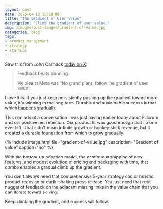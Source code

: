 ```yaml
---
layout: post
date: 2025-04-10 15:18:00
title: "The Gradient of User Value"
description: "Climb the gradient of user value."
img: /images/post-images/gradient-of-value.jpg
categories: blog
tags:
- product management
- strategy
- startups
---
```


Saw this from John Carmack [today on X](https://x.com/ID_AA_Carmack/status/1910351545658466794):

> Feedback beats planning.
> 
> My plea at Meta was “No grand plans, follow the gradient of user value”.

I love this. If you just keep persistently pushing up the gradient toward more value, it's winning in the long term. Durable and sustainable success
is that which [happens gradually](https://www.resextensa.co/p/the-power-of-gradual "The Power of Gradual").

This reminds of a conversation I was just having earlier today about Fulcrum and our positive net retention. Our product fit was good enough that no
one ever left. That didn't mean infinite growth or hockey-stick revenue, but it created a durable foundation from which to grow gradually.

{% include image.html file="gradient-of-value.jpg" description="Gradient of value" caption="no" %}

With the bottom-up adoption model, the continuous shipping of new features, and modest evolution of pricing and packaging with time, that combo enabled a gradual climb up the gradient.

You don't always need that comprehensive 5-year strategy doc or holistic product redesign or earth-shaking press release. You just need that next
nugget of feedback on the adjacent missing links in the value chain that you can iterate toward solving.

Keep climbing the gradient, and success will follow.
